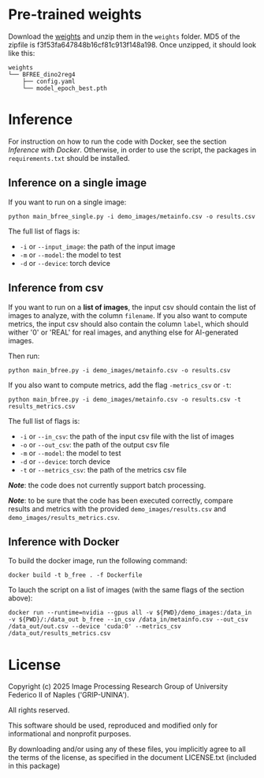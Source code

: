 # Pre-trained weights

Download the [weights](https://www.grip.unina.it/download/prog/B-Free/weights) and unzip them in the `weights` folder.
MD5 of the zipfile is f3f53fa647848b16cf81c913f148a198.
Once unzipped, it should look like this:
```
weights
└── BFREE_dino2reg4
    ├── config.yaml
    └── model_epoch_best.pth
```


# Inference 

For instruction on how to run the code with Docker, see the section *Inference with Docker*.
Otherwise, in order to use the script, the packages in `requirements.txt` should be installed.


## Inference on a single image

If you want to run on a single image:
```
python main_bfree_single.py -i demo_images/metainfo.csv -o results.csv
```

The full list of flags is:
- `-i` or `--input_image`: the path of the input image
- `-m` or `--model`: the model to test
- `-d` or `--device`: torch device

## Inference from csv

If you want to run on a **list of images**, the input csv should contain the list of images to analyze, with the column `filename`.
If you also want to compute metrics, the input csv should also contain the column `label`, which should wither '0' or 'REAL' for real images, and anything else for AI-generated images.

Then run:
```
python main_bfree.py -i demo_images/metainfo.csv -o results.csv
```

If you also want to compute metrics, add the flag `-metrics_csv` or `-t`:
```
python main_bfree.py -i demo_images/metainfo.csv -o results.csv -t results_metrics.csv
```

The full list of flags is:
- `-i` or `--in_csv`: the path of the input csv file with the list of images
- `-o` or `--out_csv`: the path of the output csv file
- `-m` or `--model`: the model to test
- `-d` or `--device`: torch device
- `-t` or `--metrics_csv`: the path of the metrics csv file

***Note***: the code does not currently support batch processing.

***Note***: to be sure that the code has been executed correctly, compare results and metrics with the provided `demo_images/results.csv` and `demo_images/results_metrics.csv`.

## Inference with Docker

To build the docker image, run the following command:
```
docker build -t b_free . -f Dockerfile
```

To lauch the script on a list of images (with the same flags of the section above):

```
docker run --runtime=nvidia --gpus all -v ${PWD}/demo_images:/data_in -v ${PWD}/:/data_out b_free --in_csv /data_in/metainfo.csv --out_csv /data_out/out.csv --device 'cuda:0' --metrics_csv /data_out/results_metrics.csv
```



# License

Copyright (c) 2025 Image Processing Research Group of University Federico II of Naples ('GRIP-UNINA').

All rights reserved.

This software should be used, reproduced and modified only for informational and nonprofit purposes.

By downloading and/or using any of these files, you implicitly agree to all the
terms of the license, as specified in the document LICENSE.txt
(included in this package) 





